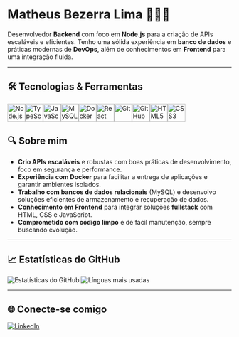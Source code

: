 # Matheus Bezerra Lima 👨🏽‍💻

Desenvolvedor **Backend** com foco em **Node.js** para a criação de APIs escaláveis e eficientes. Tenho uma sólida experiência em **banco de dados** e práticas modernas de **DevOps**, além de conhecimentos em **Frontend** para uma integração fluida.

---

## 🛠️ Tecnologias & Ferramentas
<div style="display: flex; flex-direction: row;>

<img src="https://cdn.jsdelivr.net/gh/devicons/devicon/icons/nodejs/nodejs-original.svg" width="40" alt="Node.js"/>
<img src="https://cdn.jsdelivr.net/gh/devicons/devicon/icons/nodejs/nodejs-original.svg" width="40" alt="Node.js"/>
<img src="https://cdn.jsdelivr.net/gh/devicons/devicon/icons/typescript/typescript-original.svg" width="40" alt="TypeScript"/> 
<img src="https://cdn.jsdelivr.net/gh/devicons/devicon/icons/javascript/javascript-original.svg" width="40" alt="JavaScript"/> 
<img src="https://cdn.jsdelivr.net/gh/devicons/devicon/icons/mysql/mysql-original.svg" width="40" alt="MySQL"/>
<img src="https://cdn.jsdelivr.net/gh/devicons/devicon/icons/docker/docker-original.svg" width="40" alt="Docker"/> 
<img src="https://cdn.jsdelivr.net/gh/devicons/devicon/icons/react/react-original.svg" width="40" alt="React Native"/> 
<img src="https://cdn.jsdelivr.net/gh/devicons/devicon/icons/git/git-original.svg" width="40" alt="Git"/> 
<img src="https://cdn.jsdelivr.net/gh/devicons/devicon/icons/github/github-original.svg" width="40" alt="GitHub"/> 
<img src="https://cdn.jsdelivr.net/gh/devicons/devicon/icons/html5/html5-original.svg" width="40" alt="HTML5"/> 
<img src="https://cdn.jsdelivr.net/gh/devicons/devicon/icons/css3/css3-original.svg" width="40" alt="CSS3"/> 

</div>

## 🔍 Sobre mim

- **Crio APIs escaláveis** e robustas com boas práticas de desenvolvimento, foco em segurança e performance.
- **Experiência com Docker** para facilitar a entrega de aplicações e garantir ambientes isolados.
- **Trabalho com bancos de dados relacionais** (MySQL) e desenvolvo soluções eficientes de armazenamento e recuperação de dados.
- **Conhecimento em Frontend** para integrar soluções **fullstack** com HTML, CSS e JavaScript.
- **Comprometido com código limpo** e de fácil manutenção, sempre buscando evolução.

---

## 📈 Estatísticas do GitHub

![Estatísticas do GitHub](https://github-readme-stats.vercel.app/api?username=MatheusBezerraLima&show_icons=true&theme=shadow_red)
![Línguas mais usadas](https://github-readme-stats.vercel.app/api/top-langs/?username=MatheusBezerraLima&layout=compact&theme=shadow_red)

---

## 🌐 Conecte-se comigo

[![LinkedIn](https://img.shields.io/badge/-Matheus%20Bezerra%20Lima-0A66C2?style=for-the-badge&logo=linkedin&logoColor=white)](https://www.linkedin.com/in/matheus-bezerra-lima-156146265/)


